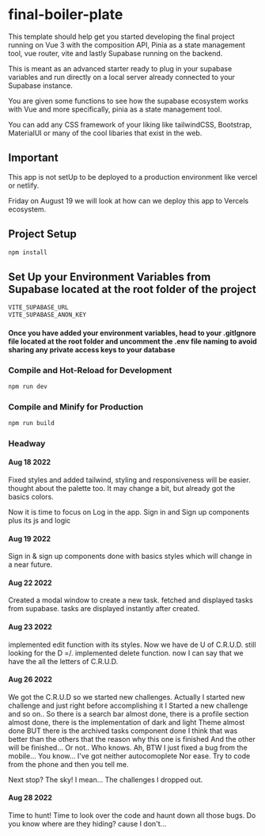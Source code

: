 # final-boiler-plate

This template should help get you started developing the final project running on Vue 3 with the composition API, Pinia as a state management tool, vue router, vite and lastly Supabase running on the backend.

This is meant as an advanced starter ready to plug in your supabase variables and run directly on a local server already connected to your Supabase instance. 

You are given some functions to see how the supabase ecosystem works with Vue and more specifically, pinia as a state management tool.

You can add any CSS framework of your liking like tailwindCSS, Bootstrap, MaterialUI or many of the cool libaries that exist in the web. 

## Important
This app is not setUp to be deployed to a production environment like vercel or netlify. 

Friday on August 19 we will look at how can we deploy this app to Vercels ecosystem.


## Project Setup

```sh
npm install
```

## Set Up your Environment Variables from Supabase located at the root folder of the project

```sh
VITE_SUPABASE_URL
VITE_SUPABASE_ANON_KEY 
```
#### Once you have added your environment variables, head to your .gitIgnore file located at the root folder and uncomment the .env file naming to avoid sharing any private access keys to your database

### Compile and Hot-Reload for Development

```sh
npm run dev
```

### Compile and Minify for Production

```sh
npm run build
```

### Headway

#### Aug 18 2022
Fixed styles and added tailwind, styling and responsiveness will be easier.
thought about the palette too. It may change a bit, but already got the basics colors.

Now it is time to focus on Log in the app. Sign in and Sign up components plus its js and logic

#### Aug 19 2022
Sign in & sign up components done with basics styles which will change in a near future. 

#### Aug 22 2022
Created a modal window to create a new task.
fetched and displayed tasks from supabase. tasks are displayed instantly after created.

#### Aug 23 2022
implemented edit function with its styles. Now we have de U of C.R.U.D. still looking for the D =/.
implemented delete function. now I can say that we have the  all the letters of C.R.U.D.

#### Aug 26 2022
We got the C.R.U.D so we started new challenges. Actually I started new challenge and just right before accomplishing it I
Started a new challenge and so on..
So there is a search bar almost done, there is a profile section almost done, there is the implementation of dark and light
Theme almost done BUT there is the archived tasks component done
I think that was better than the others that the reason why this one is finished
And the other will be finished... Or not.. Who knows.
Ah, BTW I just fixed a bug from the mobile... You know... I've got neither autocomoplete
Nor ease. Try to code from the phone and then you tell me.

Next stop? The sky! I mean... The challenges I dropped out. 

#### Aug 28 2022
Time to hunt! Time to look over the code and haunt down all those bugs. Do you know where are they hiding? cause I don't...
